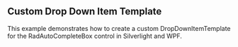 ## Custom Drop Down Item Template
This example demonstrates how to create a custom DropDownItemTemplate for the RadAutoCompleteBox control in Silverlight and WPF.

[//]: <keywords:dropdownitemtemplate, customization>